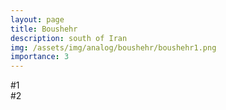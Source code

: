 ```yaml
---
layout: page
title: Boushehr
description: south of Iran
img: /assets/img/analog/boushehr/boushehr1.png
importance: 3
---
```




<div class="row">
    <div class="col-sm mt-3 mt-md-0">
        <img class="img-fluid rounded z-depth-1" src="{{ '/assets/img/analog/boushehr/boushehr1.png' | relative_url }}" alt="" title="example image"/>
    </div>
</div>
<div class="caption">
    #1
</div>


<div class="row">
    <div class="col-sm mt-3 mt-md-0">
        <img class="img-fluid rounded z-depth-1" src="{{ '/assets/img/analog/boushehr/boushehr2.png' | relative_url }}" alt="" title="example image"/>
    </div>
</div>
<div class="caption">
    #2
</div>

